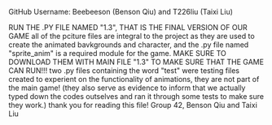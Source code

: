 GitHub Username: Beebeeson (Benson Qiu) and T226liu (Taixi Liu)

RUN THE .PY FILE NAMED "1.3", THAT IS THE FINAL VERSION OF OUR GAME
all of the pciture files are integral to the project as they are used to create the animated bavkgrounds and character, and the .py file named "sprite_anim" is a required module for the game.
  MAKE SURE TO DOWNLOAD THEM WITH MAIN FILE "1.3" TO MAKE SURE THAT THE GAME CAN RUN!!!
two .py files containing the word "test" were testing files created to experient on the functionality of animations, they are not part of the main game! 
  (they also serve as evidence to inform that we actually typed down the codes outselves and ran it through some tests to make sure they work.)
thank you for reading this file! 
Group 42, Benson Qiu and Taixi Liu
